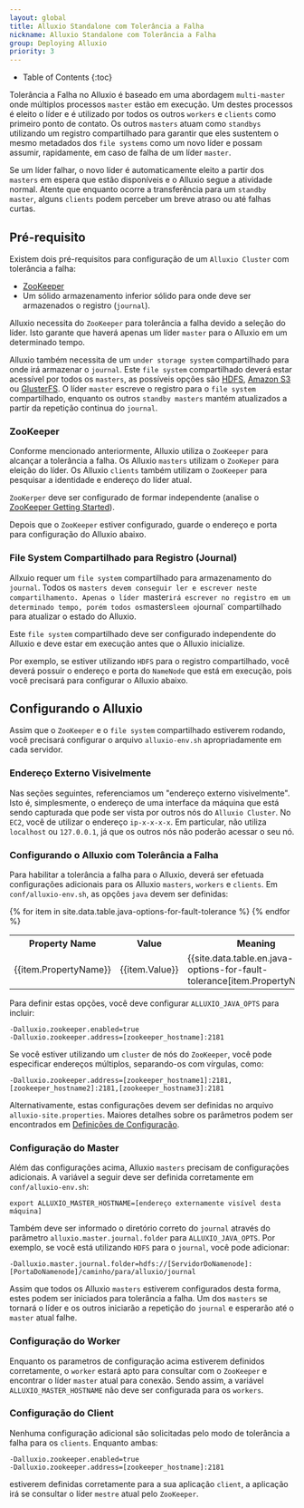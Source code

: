 ```yaml
---
layout: global
title: Alluxio Standalone com Tolerância a Falha
nickname: Alluxio Standalone com Tolerância a Falha
group: Deploying Alluxio
priority: 3
---
```


* Table of Contents
{:toc}

Tolerância a Falha no Alluxio é baseado em uma abordagem `multi-master` onde múltiplos processos `master`
estão em execução. Um destes processos é eleito o líder e é utilizado por todos os outros `workers` e
`clients` como primeiro ponto de contato. Os outros `masters` atuam como `standbys` utilizando um
registro compartilhado para garantir que eles sustentem o mesmo metadados dos `file systems` como um
novo líder e possam assumir, rapidamente, em caso de falha de um líder `master`.

Se um líder falhar, o novo líder é automaticamente eleito a partir dos `masters` em espera que estão
disponíveis e o Alluxio segue a atividade normal. Atente que enquanto ocorre a transferência para um
`standby master`, alguns `clients` podem perceber um breve atraso ou até falhas curtas.

## Pré-requisito

Existem dois pré-requisitos para configuração de um `Alluxio Cluster` com tolerância a falha:

* [ZooKeeper](http://zookeeper.apache.org/)
* Um sólido armazenamento inferior sólido para onde deve ser armazenados o registro (`journal`).

Alluxio necessita do `ZooKeeper` para tolerância a falha devido a seleção do líder. Isto garante que
haverá apenas um líder `master` para o Alluxio em um determinado tempo.

Alluxio também necessita de um `under storage system` compartilhado para onde irá armazenar o `journal`.
Este `file system` compartilhado deverá estar acessível por todos os `masters`, as possíveis opções são
[HDFS](Configuring-Alluxio-with-HDFS.html), [Amazon S3](Configuring-Alluxio-with-S3.html) ou
[GlusterFS](Configuring-Alluxio-with-GlusterFS.html). O líder `master` escreve o registro para o
`file system` compartilhado, enquanto os outros `standby masters` mantém atualizados a partir da
repetição continua do `journal`.

### ZooKeeper

Conforme mencionado anteriormente, Alluxio utiliza o `ZooKeeper` para alcançar a tolerância a falha.
Os Alluxio `masters` utilizam o `ZooKeper` para eleição do líder. Os Alluxio `clients` também utilizam
o `ZooKeeper` para pesquisar a identidade e endereço do líder atual.

`ZooKerper` deve ser configurado de formar independente
(analise o [ZooKeeper Getting Started](http://zookeeper.apache.org/doc/r3.4.5/zookeeperStarted.html)).

Depois que o `ZooKeeper` estiver configurado, guarde o endereço e porta para configuração do Alluxio
abaixo.

### File System Compartilhado para Registro (Journal)

Allxuio requer um `file system` compartilhado para armazenamento do `journal`. Todos os `masters devem
conseguir ler e escrever neste compartilhamento. Apenas o líder `master` irá escrever no registro em
um determinado tempo, porém todos os `masters` leem o `journal` compartilhado para atualizar o estado
do Alluxio.

Este `file system` compartilhado deve ser configurado independente do Alluxio e deve estar em execução
antes que o Alluxio inicialize.

Por exemplo, se estiver utilizando `HDFS` para o registro compartilhado, você deverá possuir o endereço
e porta do `NameNode` que está em execução, pois você precisará para configurar o Alluxio abaixo.

## Configurando o Alluxio

Assim que o `ZooKeeper` e o `file system` compartilhado estiverem rodando, você precisará configurar o
arquivo `alluxio-env.sh` apropriadamente em cada servidor.

### Endereço Externo Visivelmente

Nas seções seguintes, referenciamos um "endereço externo visivelmente". Isto é, simplesmente, o endereço
de uma interface da máquina que está sendo capturada que pode ser vista por outros nós do `Alluxio Cluster`.
No `EC2`, você de utilizar o endereço `ip-x-x-x-x`. Em particular, não utiliza `localhost` ou `127.0.0.1`,
já que os outros nós não poderão acessar o seu nó.

### Configurando o Alluxio com Tolerância a Falha


Para habilitar a tolerância a falha para o Alluxio, deverá ser efetuada configurações adicionais para os
Alluxio `masters`, `workers` e `clients`. Em `conf/alluxio-env.sh`, as opções `java` devem ser definidas:

<table class="table">
<tr><th>Property Name</th><th>Value</th><th>Meaning</th></tr>
{% for item in site.data.table.java-options-for-fault-tolerance %}
<tr>
  <td>{{item.PropertyName}}</td>
  <td>{{item.Value}}</td>
  <td>{{site.data.table.en.java-options-for-fault-tolerance[item.PropertyName]}}</td>
</tr>
{% endfor %}
</table>

Para definir estas opções, você deve configurar `ALLUXIO_JAVA_OPTS` para incluir:

    -Dalluxio.zookeeper.enabled=true
    -Dalluxio.zookeeper.address=[zookeeper_hostname]:2181

Se você estiver utilizando um `cluster` de nós do `ZooKeeper`, você pode especificar endereços múltiplos,
separando-os com vírgulas, como:

    -Dalluxio.zookeeper.address=[zookeeper_hostname1]:2181,[zookeeper_hostname2]:2181,[zookeeper_hostname3]:2181

Alternativamente, estas configurações devem ser definidas no arquivo `alluxio-site.properties`. Maiores
detalhes sobre os parâmetros podem ser encontrados em [Definições de Configuração](Configuration-Settings.html).

### Configuração do Master

Além das configurações acima, Alluxio `masters` precisam de configurações adicionais. A variável a seguir
deve ser definida corretamente em `conf/alluxio-env.sh`:

    export ALLUXIO_MASTER_HOSTNAME=[endereço externamente visível desta máquina]

Também deve ser informado o diretório correto do `journal` através do parâmetro `alluxio.master.journal.folder`
para `ALLUXIO_JAVA_OPTS`. Por exemplo, se você está utilizando `HDFS` para o `journal`, você pode adicionar:

    -Dalluxio.master.journal.folder=hdfs://[ServidorDoNamenode]:[PortaDoNamenode]/caminho/para/alluxio/journal

Assim que todos os Alluxio `masters` estiverem configurados desta forma, estes podem ser iniciados para
tolerância a falha. Um dos `masters` se tornará o líder e os outros iniciarão a repetição do `journal` e
esperarão até o `master` atual falhe.

### Configuração do Worker

Enquanto os parametros de configuração acima estiverem definidos corretamente, o `worker` estará apto para
consultar com o `ZooKeeper` e encontrar o líder `master` atual para conexão. Sendo assim, a variável
`ALLUXIO_MASTER_HOSTNAME` não deve ser configurada para os `workers`.

### Configuração do Client

Nenhuma configuração adicional são solicitadas pelo modo de tolerância a falha para os `clients`. Enquanto ambas:

    -Dalluxio.zookeeper.enabled=true
    -Dalluxio.zookeeper.address=[zookeeper_hostname]:2181

estiverem definidas corretamente para a sua aplicação `client`, a aplicação irá se consultar o líder `mestre` atual
pelo `ZooKeeper`.
